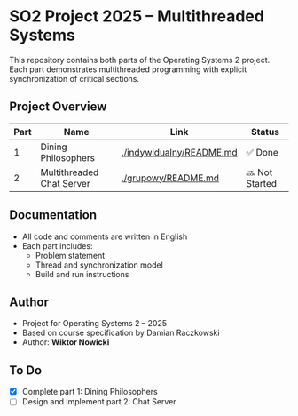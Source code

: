 # SO2 Project 2025 – Multithreaded Systems

This repository contains both parts of the Operating Systems 2 project. Each part demonstrates multithreaded programming with explicit synchronization of critical sections.

## Project Overview

| Part | Name                        | Link                          | Status   |
|------|-----------------------------|-------------------------------|----------|
| 1    | Dining Philosophers         | [./indywidualny/README.md](./indywidualny/README.md) | ✅ Done  |
| 2    | Multithreaded Chat Server   | [./grupowy/README.md](./grupowy/README.md)           | 🔜 Not Started |

## Documentation

- All code and comments are written in English
- Each part includes:
  - Problem statement
  - Thread and synchronization model
  - Build and run instructions

## Author

- Project for Operating Systems 2 – 2025  
- Based on course specification by Damian Raczkowski  
- Author: **Wiktor Nowicki**

## To Do

- [x] Complete part 1: Dining Philosophers
- [ ] Design and implement part 2: Chat Server
